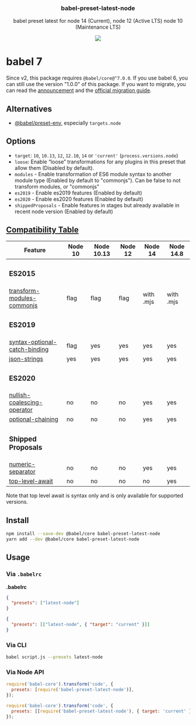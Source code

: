 <h3 align="center">
  babel-preset-latest-node
</h3>

<p align="center">
  babel preset latest for node 14 (Current), node 12 (Active LTS) node 10 (Maintenance LTS)
</p>

<p align="center">
  <a href="https://npmjs.org/package/babel-preset-latest-node"><img src="https://img.shields.io/npm/v/babel-preset-latest-node.svg?style=flat-square"></a>
</p>

# babel 7

Since v2, this package requires `@babel/core@^7.0.0`. If you use babel 6, you can still use the version "1.0.0" of this package. If you want to migrate, you can read the [announcement](https://babeljs.io/blog/2018/08/27/7.0.0) and the [official migration guide](https://babeljs.io/docs/en/v7-migration).

## Alternatives

- [@babel/preset-env](https://www.npmjs.com/package/@babel/preset-env), especially `targets.node`

## Options

- `target`: `10`, `10.13`, `12`, `12.10`, `14` or `'current'` (`process.versions.node`)
- `loose`: Enable “loose” transformations for any plugins in this preset that allow them (Disabled by default).
- `modules` - Enable transformation of ES6 module syntax to another module type (Enabled by default to "commonjs"). Can be false to not transform modules, or "commonjs"
- `es2019` - Enable es2019 features (Enabled by default)
- `es2020` - Enable es2020 features (Enabled by default)
- `shippedProposals` - Enable features in stages but already available in recent node version (Enabled by default)

## [Compatibility Table](http://node.green/)

| Feature                                                                                                         | Node 10 | Node 10.13 | Node 12 | Node 14   | Node 14.8 |
| --------------------------------------------------------------------------------------------------------------- | ------- | ---------- | ------- | --------- | --------- |
| <h3>ES2015</h3>                                                                                                 |         |            |         |           |
| [transform-modules-commonjs](https://www.npmjs.com/package/@babel/plugin-transform-modules-commonjs)            | flag    | flag       | flag    | with .mjs | with .mjs |
| <h3>ES2019</h3>                                                                                                 |         |            |         |           |
| [syntax-optional-catch-binding](https://www.npmjs.com/package/@babel/plugin-syntax-optional-catch-binding)      | flag    | yes        | yes     | yes       | yes       |
| [json-strings](https://www.npmjs.com/package/@babel/plugin-proposal-json-strings)                               | yes     | yes        | yes     | yes       | yes       |
| <h3>ES2020</h3>                                                                                                 |         |            |         |           |
| [nullish-coalescing-operator](https://www.npmjs.com/package/@babel/plugin-proposal-nullish-coalescing-operator) | no      | no         | no      | yes       | yes       |
| [optional-chaining](https://www.npmjs.com/package/@babel/plugin-proposal-optional-chaining)                     | no      | no         | no      | yes       | yes       |
| <h3>Shipped Proposals</h3>                                                                                      |         |            |         |           |
| [numeric-separator](https://www.npmjs.com/package/@babel/plugin-proposal-numeric-separator)                     | no      | no         | no      | yes       | yes       |
| [top-level-await](https://www.npmjs.com/package/@babel/plugin-syntax-top-level-await)                           | no      | no         | no      | no        | yes       |

Note that top level await is syntax only and is only available for supported versions.

## Install

```bash
npm install --save-dev @babel/core babel-preset-latest-node
yarn add --dev @babel/core babel-preset-latest-node
```

## Usage

### Via `.babelrc`

**.babelrc**

```json
{
  "presets": ["latest-node"]
}
```

```json
{
  "presets": [["latest-node", { "target": "current" }]]
}
```

### Via CLI

```sh
babel script.js --presets latest-node
```

### Via Node API

```javascript
require('babel-core').transform('code', {
  presets: [require('babel-preset-latest-node')],
});
```

```javascript
require('babel-core').transform('code', {
  presets: [[require('babel-preset-latest-node'), { target: 'current' }]],
});
```
